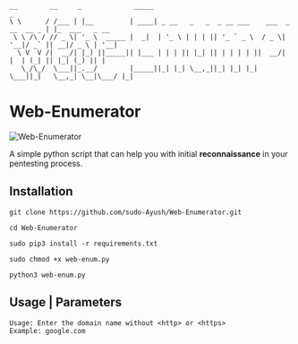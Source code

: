 ```
__        __     _             _____                                             _               
\ \      / /___ | |__         | ____| _ __   _   _  _ __ ___    ___  _ __  __ _ | |_  ___   _ __ 
 \ \ /\ / // _ \| '_ \  _____ |  _|  | '_ \ | | | || '_ ` _ \  / _ \| '__|/ _` || __|/ _ \ | '__|
  \ V  V /|  __/| |_) ||_____|| |___ | | | || |_| || | | | | ||  __/| |  | (_| || |_| (_) || |   
   \_/\_/  \___||_.__/        |_____||_| |_| \__,_||_| |_| |_| \___||_|   \__,_| \__|\___/ |_| 
```

# Web-Enumerator

![Web-Enumerator](https://im4.ezgif.com/tmp/ezgif-4-70931248af.gif)

A simple python script that can help you with initial **reconnaissance** in your pentesting process.

## Installation
```
git clone https://github.com/sudo-Ayush/Web-Enumerator.git

cd Web-Enumerator

sudo pip3 install -r requirements.txt

sudo chmod +x web-enum.py

python3 web-enum.py
```

## Usage | Parameters
```
Usage: Enter the domain name without <http> or <https>
Example: google.com 
```
